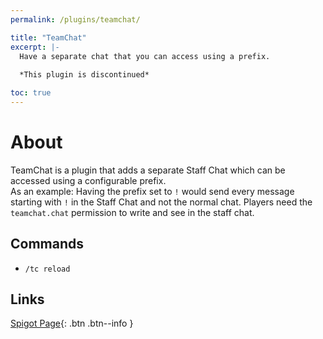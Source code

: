 ```yaml
---
permalink: /plugins/teamchat/

title: "TeamChat"
excerpt: |-
  Have a separate chat that you can access using a prefix.
  
  *This plugin is discontinued*

toc: true
---
```


# About
TeamChat is a plugin that adds a separate Staff Chat which can be accessed using a configurable prefix.  
As an example: Having the prefix set to `!` would send every message starting with `!` in the Staff Chat and not the normal chat. Players need the `teamchat.chat` permission to write and see in the staff chat.

## Commands
- `/tc reload`

## Links

[<i class="fas fa-faucet"></i> Spigot Page](https://www.spigotmc.org/resources/38267){: .btn .btn--info }
